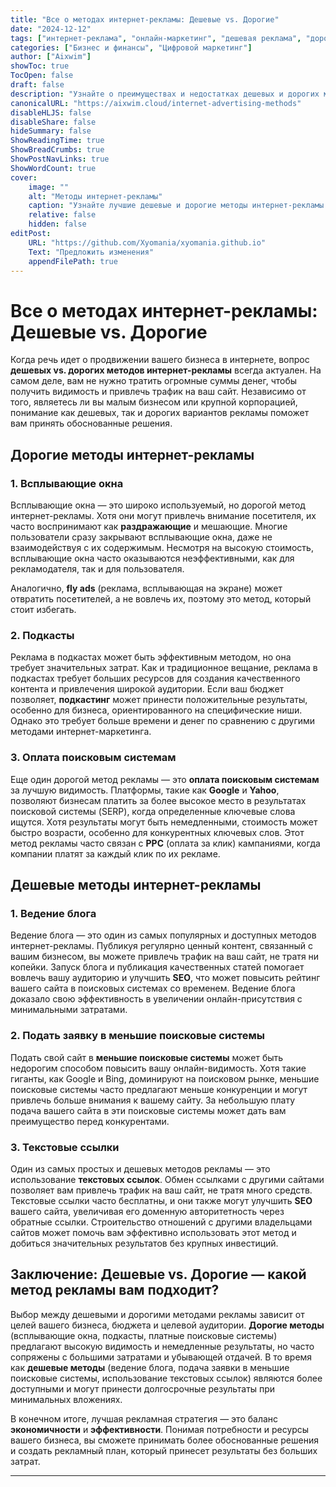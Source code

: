 ```yaml
---
title: "Все о методах интернет-рекламы: Дешевые vs. Дорогие"
date: "2024-12-12"
tags: ["интернет-реклама", "онлайн-маркетинг", "дешевая реклама", "дорогая реклама", "цифровой маркетинг"]
categories: ["Бизнес и финансы", "Цифровой маркетинг"]
author: ["Aixwim"]
showToc: true
TocOpen: false
draft: false
description: "Узнайте о преимуществах и недостатках дешевых и дорогих методов интернет-рекламы. Выберите стратегии, которые лучше всего подходят для вашего бизнеса, будь то экономия средств или инвестиции в премиум-рекламу."
canonicalURL: "https://aixwim.cloud/internet-advertising-methods"
disableHLJS: false
disableShare: false
hideSummary: false
ShowReadingTime: true
ShowBreadCrumbs: true
ShowPostNavLinks: true
ShowWordCount: true
cover:
    image: ""
    alt: "Методы интернет-рекламы"
    caption: "Узнайте лучшие дешевые и дорогие методы интернет-рекламы для вашего бизнеса."
    relative: false
    hidden: false
editPost:
    URL: "https://github.com/Xyomania/xyomania.github.io"
    Text: "Предложить изменения"
    appendFilePath: true
---
```


# Все о методах интернет-рекламы: Дешевые vs. Дорогие

Когда речь идет о продвижении вашего бизнеса в интернете, вопрос **дешевых vs. дорогих методов интернет-рекламы** всегда актуален. На самом деле, вам не нужно тратить огромные суммы денег, чтобы получить видимость и привлечь трафик на ваш сайт. Независимо от того, являетесь ли вы малым бизнесом или крупной корпорацией, понимание как дешевых, так и дорогих вариантов рекламы поможет вам принять обоснованные решения.

## Дорогие методы интернет-рекламы

### 1. **Всплывающие окна**
Всплывающие окна — это широко используемый, но дорогой метод интернет-рекламы. Хотя они могут привлечь внимание посетителя, их часто воспринимают как **раздражающие** и мешающие. Многие пользователи сразу закрывают всплывающие окна, даже не взаимодействуя с их содержимым. Несмотря на высокую стоимость, всплывающие окна часто оказываются неэффективными, как для рекламодателя, так и для пользователя.

Аналогично, **fly ads** (реклама, всплывающая на экране) может отвратить посетителей, а не вовлечь их, поэтому это метод, который стоит избегать.

### 2. **Подкасты**
Реклама в подкастах может быть эффективным методом, но она требует значительных затрат. Как и традиционное вещание, реклама в подкастах требует больших ресурсов для создания качественного контента и привлечения широкой аудитории. Если ваш бюджет позволяет, **подкастинг** может принести положительные результаты, особенно для бизнеса, ориентированного на специфические ниши. Однако это требует больше времени и денег по сравнению с другими методами интернет-маркетинга.

### 3. **Оплата поисковым системам**
Еще один дорогой метод рекламы — это **оплата поисковым системам** за лучшую видимость. Платформы, такие как **Google** и **Yahoo**, позволяют бизнесам платить за более высокое место в результатах поисковой системы (SERP), когда определенные ключевые слова ищутся. Хотя результаты могут быть немедленными, стоимость может быстро возрасти, особенно для конкурентных ключевых слов. Этот метод рекламы часто связан с **PPC** (оплата за клик) кампаниями, когда компании платят за каждый клик по их рекламе.

## Дешевые методы интернет-рекламы

### 1. **Ведение блога**
Ведение блога — это один из самых популярных и доступных методов интернет-рекламы. Публикуя регулярно ценный контент, связанный с вашим бизнесом, вы можете привлечь трафик на ваш сайт, не тратя ни копейки. Запуск блога и публикация качественных статей помогает вовлечь вашу аудиторию и улучшить **SEO**, что может повысить рейтинг вашего сайта в поисковых системах со временем. Ведение блога доказало свою эффективность в увеличении онлайн-присутствия с минимальными затратами.

### 2. **Подать заявку в меньшие поисковые системы**
Подать свой сайт в **меньшие поисковые системы** может быть недорогим способом повысить вашу онлайн-видимость. Хотя такие гиганты, как Google и Bing, доминируют на поисковом рынке, меньшие поисковые системы часто предлагают меньше конкуренции и могут привлечь больше внимания к вашему сайту. За небольшую плату подача вашего сайта в эти поисковые системы может дать вам преимущество перед конкурентами.

### 3. **Текстовые ссылки**
Один из самых простых и дешевых методов рекламы — это использование **текстовых ссылок**. Обмен ссылками с другими сайтами позволяет вам привлечь трафик на ваш сайт, не тратя много средств. Текстовые ссылки часто бесплатны, и они также могут улучшить **SEO** вашего сайта, увеличивая его доменную авторитетность через обратные ссылки. Строительство отношений с другими владельцами сайтов может помочь вам эффективно использовать этот метод и добиться значительных результатов без крупных инвестиций.

## Заключение: Дешевые vs. Дорогие — какой метод рекламы вам подходит?

Выбор между дешевыми и дорогими методами рекламы зависит от целей вашего бизнеса, бюджета и целевой аудитории. **Дорогие методы** (всплывающие окна, подкасты, платные поисковые системы) предлагают высокую видимость и немедленные результаты, но часто сопряжены с большими затратами и убывающей отдачей. В то время как **дешевые методы** (ведение блога, подача заявки в меньшие поисковые системы, использование текстовых ссылок) являются более доступными и могут принести долгосрочные результаты при минимальных вложениях.

В конечном итоге, лучшая рекламная стратегия — это баланс **экономичности** и **эффективности**. Понимая потребности и ресурсы вашего бизнеса, вы сможете принимать более обоснованные решения и создать рекламный план, который принесет результаты без больших затрат.

---
